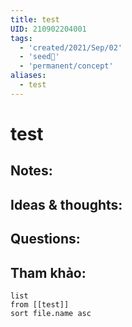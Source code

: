 ```yaml
---
title: test
UID: 210902204001
tags:
  - 'created/2021/Sep/02'
  - 'seed🥜'
  - 'permanent/concept'
aliases:
  - test
---
```

# test

## Notes:


## Ideas & thoughts:

## Questions:


## Tham khảo:
```dataview
list
from [[test]]
sort file.name asc
```
